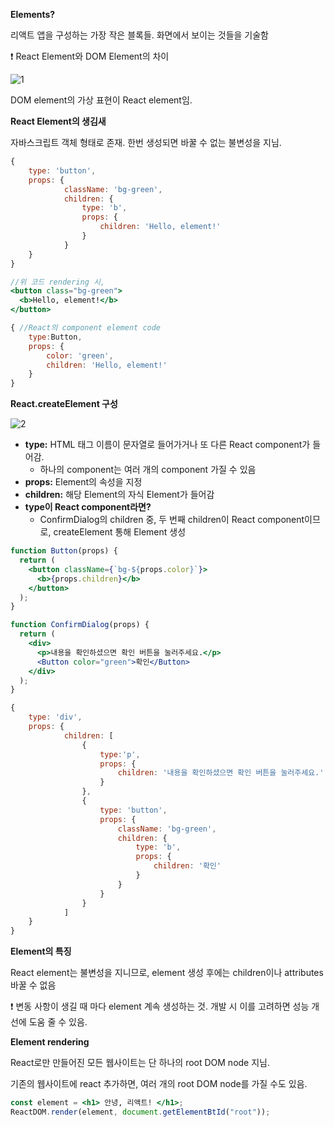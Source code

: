 **Elements?**

리액트 앱을 구성하는 가장 작은 블록들. 화면에서 보이는 것들을 기술함

<aside>
❗ React Element와 DOM Element의 차이

![1](https://github.com/incrying/React-study/assets/114045826/3fad2cf2-674c-4394-87e5-7a8f2868c99f)

DOM element의 가상 표현이 React element임.

</aside>

**React Element의 생김새**

자바스크립트 객체 형태로 존재. 한번 생성되면 바꿀 수 없는 불변성을 지님.

```jsx
{
	type: 'button',
	props: {
			className: 'bg-green',
			children: {
				type: 'b',
				props: {
					children: 'Hello, element!'
				}
			}
	}
}
```

```jsx
//위 코드 rendering 시,
<button class="bg-green">
  <b>Hello, element!</b>
</button>
```

```jsx
{ //React의 component element code
	type:Button,
	props: {
		color: 'green',
		children: 'Hello, element!'
	}
}
```

**React.createElement 구성**

![2](https://github.com/incrying/React-study/assets/114045826/98879e9f-155f-4cce-a027-3ee77d92c4b4)

- **type:** HTML 태그 이름이 문자열로 들어가거나 또 다른 React component가 들어감.
  - 하나의 component는 여러 개의 component 가질 수 있음
- **props:** Element의 속성을 지정
- **children:** 해당 Element의 자식 Element가 들어감
- **type이 React component라면?**
  - ConfirmDialog의 children 중, 두 번째 children이 React component이므로, createElement 통해 Element 생성

```jsx
function Button(props) {
  return (
    <button className={`bg-${props.color}`}>
      <b>{props.children}</b>
    </button>
  );
}

function ConfirmDialog(props) {
  return (
    <div>
      <p>내용을 확인하셨으면 확인 버튼을 눌러주세요.</p>
      <Button color="green">확인</Button>
    </div>
  );
}
```

```jsx
{
	type: 'div',
	props: {
			children: [
				{
					type:'p',
					props: {
						children: '내용을 확인하셨으면 확인 버튼을 눌러주세요.'
					}
				},
				{
					type: 'button',
					props: {
						className: 'bg-green',
						children: {
							type: 'b',
							props: {
								children: '확인'
							}
						}
					}
				}
			]
	}
}
```

**Element의 특징**

React element는 불변성을 지니므로, element 생성 후에는 children이나 attributes 바꿀 수 없음

<aside>
❗ 변동 사항이 생길 때 마다 element 계속 생성하는 것.  개발 시 이를 고려하면 성능 개선에 도움 줄 수 있음.

</aside>

**Element rendering**

React로만 만들어진 모든 웹사이트는 단 하나의 root DOM node 지님.

기존의 웹사이트에 react 추가하면, 여러 개의 root DOM node를 가질 수도 있음.

```jsx
const element = <h1> 안녕, 리액트! </h1>;
ReactDOM.render(element, document.getElementBtId("root"));
```
